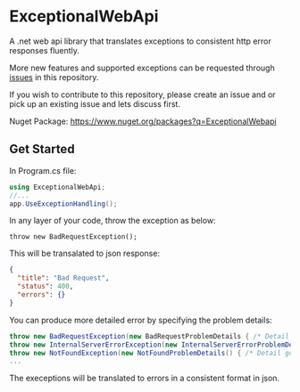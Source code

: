 # ExceptionalWebApi

A .net web api library that translates exceptions to consistent http error responses fluently.

More new features and supported exceptions can be requested through [issues](https://github.com/Owenll66/ExceptionalWebApi/issues) in this repository.

If you wish to contribute to this repository, please create an issue and or pick up an existing issue and lets discuss first.

Nuget Package: https://www.nuget.org/packages?q=ExceptionalWebapi

## Get Started

In Program.cs file:
```csharp
using ExceptionalWebApi;
//...
app.UseExceptionHandling();
```

In any layer of your code, throw the exception as below:
```
throw new BadRequestException();
```
This will be transalated to json response:
```json
{
  "title": "Bad Request",
  "status": 400,
  "errors": {}
}
```

You can produce more detailed error by specifying the problem details:
```csharp
throw new BadRequestException(new BadRequestProblemDetails { /* Detail goes here */ });
throw new InternalServerErrorException(new InternalServerErrorProblemDetails() { /* Detail goes here */ });
throw new NotFoundException(new NotFoundProblemDetails() { /* Detail goes here */ })
...
```

The execeptions will be translated to errors in a consistent format in json.

